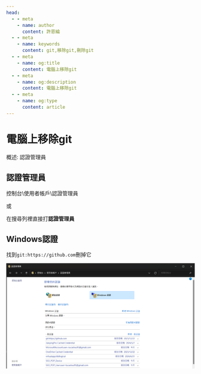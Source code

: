 ```yaml
---
head:
  - - meta
    - name: author
      content: 許恩綸
  - - meta
    - name: keywords
      content: git,移除git,刪除git
  - - meta
    - name: og:title
      content: 電腦上移除git
  - - meta
    - name: og:description
      content: 電腦上移除git
  - - meta
    - name: og:type
      content: article
---
```


# 電腦上移除git

概述: 認證管理員

## **認證管理員**

控制台\使用者帳戶\認證管理員

或

在搜尋列裡直接打**認證管理員**

## Windows認證

找到`git:https://github.com`刪掉它

![](./imgs/Untitled.png)